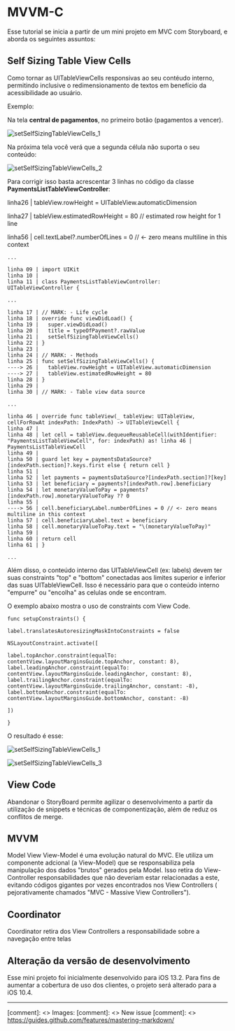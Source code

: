 MVVM-C
=======

Esse tutorial se inicia a partir de um mini projeto em MVC com Storyboard, e aborda os seguintes assuntos:

Self Sizing Table View Cells
--------------------------------
Como tornar as UITableViewCells responsivas ao seu contéudo interno, permitindo inclusive o redimensionamento de textos em benefício da acessibilidade ao usuário.

Exemplo:

Na tela **central de pagamentos**,  no primeiro botão (pagamentos a vencer).

![setSelfSizingTableViewCells_1](https://user-images.githubusercontent.com/17011151/74830794-aca0bd00-52f2-11ea-8a31-6aeb23131805.png)

Na próxima tela você verá que a segunda célula não suporta o seu conteúdo:

![setSelfSizingTableViewCells_2](https://user-images.githubusercontent.com/17011151/74830816-b62a2500-52f2-11ea-9778-eb2229a5f4fd.png)

Para corrigir isso basta acrescentar 3 linhas no código da classe **PaymentsListTableViewController**:

linha26 | tableView.rowHeight = UITableView.automaticDimension

linha27 | tableView.estimatedRowHeight = 80 // estimated row height for 1 line

linha56 | cell.textLabel?.numberOfLines = 0 // <- zero means multiline in this context

```
...

linha 09 | import UIKit
linha 10 | 
linha 11 | class PaymentsListTableViewController: UITableViewController {

...

linha 17 | // MARK: - Life cycle
linha 18 | override func viewDidLoad() {
linha 19 |   super.viewDidLoad()
linha 20 |   title = typeOfPayment?.rawValue
linha 21 |   setSelfSizingTableViewCells()
linha 22 | }
linha 23 |
linha 24 | // MARK: - Methods
linha 25 | func setSelfSizingTableViewCells() {
----> 26 |   tableView.rowHeight = UITableView.automaticDimension
----> 27 |   tableView.estimatedRowHeight = 80
linha 28 | }
linha 29 |
linha 30 | // MARK: - Table view data source

...

linha 46 | override func tableView(_ tableView: UITableView, cellForRowAt indexPath: IndexPath) -> UITableViewCell {
linha 47 | 
linha 48 | let cell = tableView.dequeueReusableCell(withIdentifier: "PaymentsListTableViewCell", for: indexPath) as! linha 46 | PaymentsListTableViewCell
linha 49 | 
linha 50 | guard let key = paymentsDataSource?[indexPath.section]?.keys.first else { return cell }
linha 51 | 
linha 52 | let payments = paymentsDataSource?[indexPath.section]?[key]
linha 53 | let beneficiary = payments?[indexPath.row].beneficiary
linha 54 | let monetaryValueToPay = payments?[indexPath.row].monetaryValueToPay ?? 0
linha 55 | 
----> 56 | cell.beneficiaryLabel.numberOfLines = 0 // <- zero means multiline in this context
linha 57 | cell.beneficiaryLabel.text = beneficiary
linha 58 | cell.monetaryValueToPay.text = "\(monetaryValueToPay)"
linha 59 | 
linha 60 | return cell
linha 61 | }

...

```

Além disso, o conteúdo interno das UITableViewCell (ex: labels) devem ter suas constraints "top" e "bottom" conectadas aos limites superior e inferior das suas UITableViewCell. Isso é necessário para que o conteúdo interno "empurre" ou "encolha" as celulas onde se encontram.

O exemplo abaixo mostra o uso de constraints com View Code.

```
func setupConstraints() {

label.translatesAutoresizingMaskIntoConstraints = false

NSLayoutConstraint.activate([

label.topAnchor.constraint(equalTo: contentView.layoutMarginsGuide.topAnchor, constant: 8),
label.leadingAnchor.constraint(equalTo: contentView.layoutMarginsGuide.leadingAnchor, constant: 8),
label.trailingAnchor.constraint(equalTo: contentView.layoutMarginsGuide.trailingAnchor, constant: -8),
label.bottomAnchor.constraint(equalTo: contentView.layoutMarginsGuide.bottomAnchor, constant: -8)

])

}
```

O resultado é esse:

![setSelfSizingTableViewCells_1](https://user-images.githubusercontent.com/17011151/74830794-aca0bd00-52f2-11ea-8a31-6aeb23131805.png)

![setSelfSizingTableViewCells_3](https://user-images.githubusercontent.com/17011151/74830830-bc200600-52f2-11ea-8891-ad0a0c3a9b96.png)


View Code
--------------------------------
Abandonar o StoryBoard permite agilizar o desenvolvimento a partir da utilização de snippets e técnicas de componentização, além de reduz os conflitos de merge.

MVVM
--------------------------------
Model View View-Model é uma evolução natural do MVC. Ele utiliza um componente adcional (a View-Model) que se responsabiliza pela manipulação dos dados "brutos" gerados pela Model. Isso retira do View-Controller responsabilidades que não deveriam estar relacionadas a este, evitando códigos gigantes por vezes encontrados nos View Controllers ( pejorativamente chamados "MVC - Massive View Controllers").

Coordinator
--------------------------------
Coordinator retira dos View Controllers a responsabilidade sobre a navegação entre telas

Alteração da versão de desenvolvimento
--------------------------------
Esse mini projeto foi inicialmente desenvolvido para iOS 13.2. Para fins de aumentar a cobertura de uso dos clientes, o projeto será alterado para a iOS 10.4.


---
[comment]: <> Images:
[comment]: <> New issue
[comment]: <> https://guides.github.com/features/mastering-markdown/



